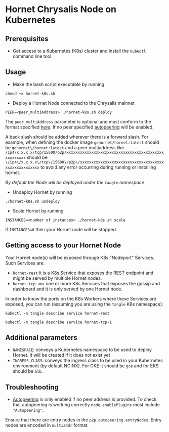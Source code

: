 # Hornet Chrysalis Node on Kubernetes

## Prerequisites

* Get access to a Kubernetes (K8s) cluster and install the `kubectl` command line tool.

## Usage

* Make the bash script executable by running

```
chmod +x hornet-k8s.sh
```

* Deploy a Hornet Node connected to the Chrysalis mainnet

```
PEER=<peer_multiAddress> ./hornet-k8s.sh deploy
```

The `peer_multiAddress` parameter is optional and must conform to the format specified [here](https://hornet.docs.iota.org/post_installation/peering.html). If no peer specified [autopeering](https://hornet.docs.iota.org/post_installation/peering/#autopeering) will be enabled. 

A back slash should be added wherever there is a forward slash. For example, when defining the docker image `gohornet/hornet:latest` should be `gohornet\/hornet:latest` and a peer multiaddress like `/ip4/x.x.x.x/tcp/15600/p2p/xxxxxxxxxxxxxxxxxxxxxxxxxxxxxxxxxxxxxxxxxxxxxxxxxxxx` should be `\/ip4\/x.x.x.x\/tcp\/15600\/p2p\/xxxxxxxxxxxxxxxxxxxxxxxxxxxxxxxxxxxxxxxxxxxxxxxxxxxx` to avoid any error occurring during running or installing hornet.

*By default the Node will be deployed under the `tangle` namespace*

* Undeploy Hornet by running
```
./hornet-k8s.sh undeploy
```

* Scale Hornet by running
```
INSTANCES=<number of instances> ./hornet-k8s.sh scale
```

If `INSTANCES=0` then your Hornet node will be stopped. 

## Getting access to your Hornet Node

Your Hornet node(s) will be exposed through K8s "Nodeport" Services. Such Services are:

* `hornet-rest` it is a K8s Service that exposes the REST endpoint and might be served by multiple Hornet nodes. 
* `hornet-tcp-<n>` one or more K8s Services that exposes the gossip and dashboard and it is only served by one Hornet node. 

In order to know the ports on the K8s Workers where these Services are exposed, you can run (assuming you are using the `tangle` K8s namespace):

```
kubectl -n tangle describe service hornet-rest
```

```
kubectl -n tangle describe service hornet-tcp-1
```

## Additional parameters

* `NAMESPACE`: conveys a Kubernetes namespace to be used to deploy Hornet. It will be created if it does not exist yet
* `INGRESS_CLASS`: conveys the ingress class to be used in your Kubernetes environment (by default NGINX). For GKE it should be `gce` and for EKS should be `alb`.

## Troubleshooting

* [Autopeering](https://hornet.docs.iota.org/post_installation/peering/#autopeering) is only enabled if no peer address is provided. To check that autopeering is working correctly `node.enablePlugins` must include `"Autopeering"`.

Ensure that there are entry nodes in the `p2p.autopeering.entryNodes`. Entry nodes are encoded in `multiaddr` format.

